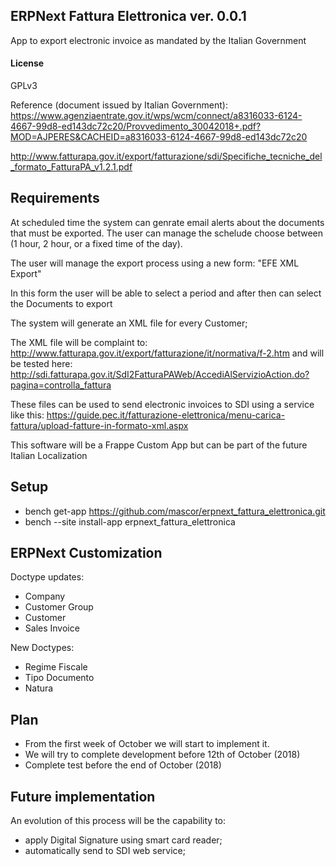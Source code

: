 ## ERPNext Fattura Elettronica ver. 0.0.1

App to export electronic invoice as mandated by the Italian Government

#### License

GPLv3

Reference (document issued by Italian Government):
https://www.agenziaentrate.gov.it/wps/wcm/connect/a8316033-6124-4667-99d8-ed143dc72c20/Provvedimento_30042018+.pdf?MOD=AJPERES&CACHEID=a8316033-6124-4667-99d8-ed143dc72c20

http://www.fatturapa.gov.it/export/fatturazione/sdi/Specifiche_tecniche_del_formato_FatturaPA_v1.2.1.pdf

## Requirements

At scheduled time the system can genrate email alerts about the documents that must be exported. The user can manage the schelude choose between (1 hour, 2 hour, or a fixed time of the day).

The user will manage the export process using a new form: "EFE XML Export"

In this form the user will be able to select a period and after then can select the Documents to export

The system will generate an XML file for every Customer;

The XML file will be complaint to:
http://www.fatturapa.gov.it/export/fatturazione/it/normativa/f-2.htm
and will be tested here:
http://sdi.fatturapa.gov.it/SdI2FatturaPAWeb/AccediAlServizioAction.do?pagina=controlla_fattura

These files can be used to send electronic invoices to SDI using a service like this:
https://guide.pec.it/fatturazione-elettronica/menu-carica-fattura/upload-fatture-in-formato-xml.aspx

This software will be a Frappe Custom App but can be part of the future Italian Localization

## Setup

- bench get-app https://github.com/mascor/erpnext_fattura_elettronica.git
- bench --site <SITENAME> install-app erpnext_fattura_elettronica

## ERPNext Customization

Doctype updates:
- Company 
- Customer Group
- Customer
- Sales Invoice

New Doctypes:
- Regime Fiscale
- Tipo Documento
- Natura

## Plan

- From the first week of October we will start to implement it.
- We will try to complete development before 12th of October (2018)
- Complete test before the end of October (2018)

## Future implementation

An evolution of this process will be the capability to:
- apply Digital Signature using smart card reader;
- automatically send to SDI web service;
